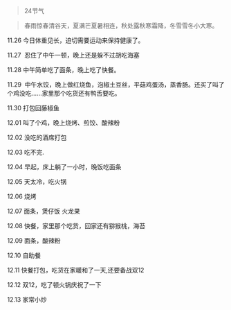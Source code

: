 > 24节气

> 春雨惊春清谷天，夏满芒夏暑相连，秋处露秋寒霜降，冬雪雪冬小大寒。

11.26  今日体重见长，迫切需要运动来保持健康了。

11.27  忍住了中午一顿，晚上还是躲不过胡吃海塞

11.28  中午简单吃了面条，晚上吃了快餐。

11.29  中午水饺，晚上做红烧鱼，泡椒土豆丝，平菇鸡蛋汤，蒸香肠。还买了叫了个鸡没吃......家里那个吃货还有鸭舌要吃。

11.30  打包回藤椒鱼

12.01  叫了个鸡，晚上烧烤、煎饺、酸辣粉

12.02  没吃的酒席打包

12.03  吃不完.

12.04  早起，床上躺了一小时，晚饭吃面条

12.05  天太冷，吃火锅

12.06  烧烤

12.07  面条，煲仔饭  火龙果

12.08  快餐，家里那个吃货，回家还有猕猴桃，海苔

12.09  面条，酸辣粉

12.10  自助餐

12.11  快餐打包，吃货在家暖和了一天,还要备战双12

12.12  双12，吃了顿火锅庆祝了一下

12.13  家常小炒



